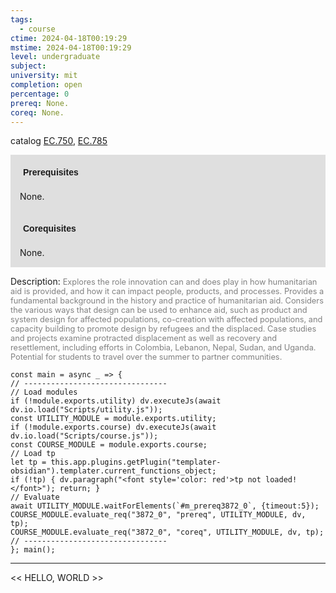 ```yaml
---
tags:
  - course
ctime: 2024-04-18T00:19:29
mstime: 2024-04-18T00:19:29
level: undergraduate
subject: 
university: mit
completion: open
percentage: 0
prereq: None.
coreq: None.
---
```


catalog [EC.750](http://student.mit.edu/catalog/mECa.html#EC.750), [EC.785](http://student.mit.edu/catalog/mECa.html#EC.785)

<span style="display: block; padding: 15px; background-color: rgb(100, 100, 100, 0.2);"><font id="m_prereq3872_0" style="display: block; font-family: Arial, sans-serif; font-weight: bold; padding: 5px">Prerequisites</font><br><span id="prereq3872_0">None.</span></span>
<span style="display: block; padding: 15px; background-color: rgb(100, 100, 100, 0.2);"><font id="m_coreq3872_0" style="display: block; font-family: Arial, sans-serif; font-weight: bold; padding: 5px">Corequisites</font><br><span id="coreq3872_0">None.</span></span>

<font style="">Description:</font>
<font style="color: grey; font-size: 0.8rem;">Explores the role innovation can and does play in how humanitarian aid is provided, and how it can impact people, products, and processes. Provides a fundamental background in the history and practice of humanitarian aid. Considers the various ways that design can be used to enhance aid, such as product and system design for affected populations, co-creation with affected populations, and capacity building to promote design by refugees and the displaced. Case studies and projects examine protracted displacement as well as recovery and resettlement, including efforts in Colombia, Lebanon, Nepal, Sudan, and Uganda. Potential for students to travel over the summer to partner communities.</font>

```dataviewjs
const main = async _ => {
// --------------------------------
// Load modules
if (!module.exports.utility) dv.executeJs(await dv.io.load("Scripts/utility.js"));
const UTILITY_MODULE = module.exports.utility;
if (!module.exports.course) dv.executeJs(await dv.io.load("Scripts/course.js"));
const COURSE_MODULE = module.exports.course;
// Load tp
let tp = this.app.plugins.getPlugin("templater-obsidian").templater.current_functions_object;
if (!tp) { dv.paragraph("<font style='color: red'>tp not loaded!</font>"); return; }
// Evaluate
await UTILITY_MODULE.waitForElements(`#m_prereq3872_0`, {timeout:5});
COURSE_MODULE.evaluate_req("3872_0", "prereq", UTILITY_MODULE, dv, tp);
COURSE_MODULE.evaluate_req("3872_0", "coreq", UTILITY_MODULE, dv, tp);
// --------------------------------
}; main();
```

---

<< HELLO, WORLD >>
